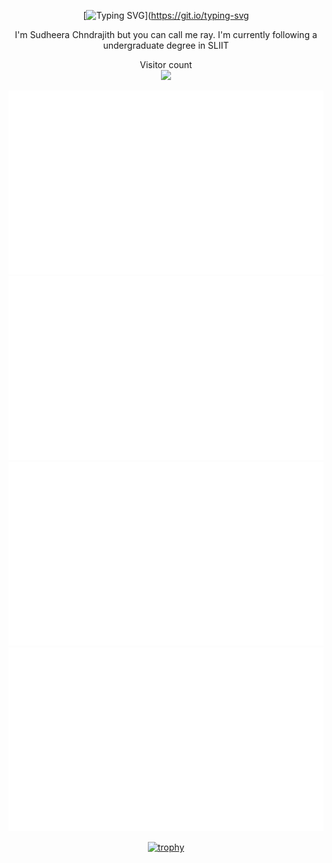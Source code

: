 

<div align="center">

[![Typing SVG](https://readme-typing-svg.demolab.com/?&center=true&vCenter=true&lines=Hi+there;Welcome+to+my+Github+profile)](https://git.io/typing-svg
 
I'm Sudheera Chndrajith but you can call me ray. I'm currently following a undergraduate degree in SLIIT 

<!--
📫 How to reach me: [@Linkedin](https://www.linkedin.com/in/sudheera-chandrajith/)-->
 
 

<p align="center"> 
  Visitor count<br>
  <img src="https://profile-counter.glitch.me/IT21227554/count.svg" />
</p>

<a href="https://github.com/IT21227554/github-stats#gh-dark-mode-only">
<img src="https://github.com/IT21227554/Github-stats/blob/master/generated/overview.svg#gh-dark-mode-only" />
<img src="https://github.com/IT21227554/Github-Stats/blob/master/generated/languages.svg#gh-dark-mode-only" />
</a>

<a href="https://github.com/IT21227554/github-stats#gh-light-mode-only">
<img src="https://github.com/IT21227554/Github-Stats/blob/master/generated/overview.svg#gh-dark-mode-only#gh-light-mode-only" />
<img src="https://github.com/IT21227554/Github-Stats/blob/master/generated/languages.svg#gh-dark-mode-only#gh-light-mode-only" />
</a>

[![trophy](https://github-profile-trophy.vercel.app/?username=IT21227554&theme=onedark)](https://github.com/ryo-ma/github-profile-trophy)
</div>



 

